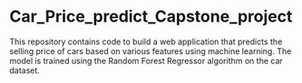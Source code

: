 # Car_Price_predict_Capstone_project

This repository contains code to build a web application that predicts the selling price of cars based on various features using machine learning. The model is trained using the Random Forest Regressor algorithm on the car dataset.
